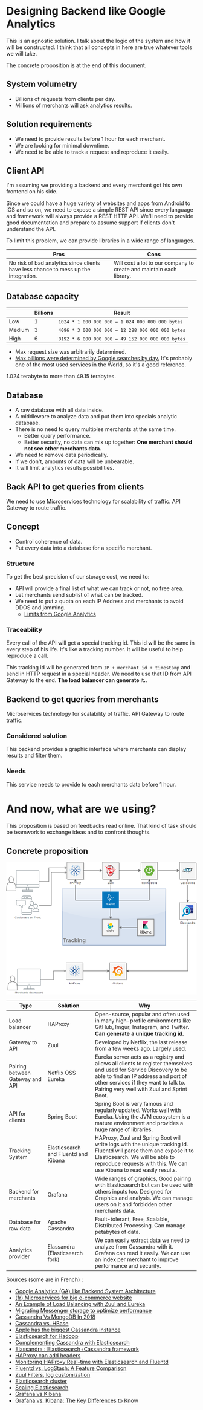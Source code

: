 # Designing Backend like Google Analytics

This is an agnostic solution. I talk about the logic of the system and how it will be constructed. I think that all concepts in here are true whatever tools we will take.

The concrete proposition is at the end of this document.

## System volumetry

- Billions of requests from clients per day.
- Millions of merchants will ask analytics results.

## Solution requirements
- We need to provide results before 1 hour for each merchant.
- We are looking for minimal downtime.
- We need to be able to track a request and reproduce it easily.

## Client API

I'm assuming we providing a backend and every merchant got his own frontend on his side.

Since we could have a huge variety of websites and apps from Android to iOS and so on, we need to expose a simple REST API since every language and framework will always provide a REST HTTP API. We'll need to provide good documentation and prepare to assume support if clients don't understand the API.

To limit this problem, we can provide libraries in a wide range of languages.

|Pros | Cons |
|-----|------|
|No risk of bad analytics since clients have less chance to mess up the integration.| Will cost a lot to our company to create and maintain each library.| We could provide those libraries under open-source licenses to help support more languages without too many costs.

## Database capacity

| | Billions | Result|
|----- |------|-------|
| Low | 1 | `1024 * 1 000 000 000 = 1 024 000 000 000 bytes`
| Medium | 3 | `4096 * 3 000 000 000 = 12 288 000 000 000 bytes`
| High | 6 | `8192 * 6 000 000 000 = 49 152 000 000 000 bytes`
- Max request size was arbitrarily determined.
- [Max billions were determined by Google searches by day.](https://searchengineland.com/google-now-handles-2-999-trillion-searches-per-year-250247)
It's probably one of the most used services in the World, so it's a good reference.

1.024 terabyte to more than 49.15 terabytes.

## Database

- A raw database with all data inside.
- A middleware to analyze data and put them into specials analytic database.
- There is no need to query multiples merchants at the same time.
    - Better query performance.
    - Better security, no data can mix up together: __One merchant should not see other merchants data.__
- We need to remove data periodically.
- If we don't, amounts of data will be unbearable.
- It will limit analytics results possibilities.

## Back API to get queries from clients

We need to use Microservices technology for scalability of traffic. API Gateway to route traffic.

## Concept
- Control coherence of data.
- Put every data into a database for a specific merchant.

### Structure
To get the best precision of our storage cost, we need to:
- API will provide a final list of what we can track or not, no free area.
- Let merchants send sublist of what can be tracked.
- We need to put a quota on each IP Address and merchants to avoid DDOS and jamming.
    - [Limits from Google Analytics](https://developers.google.com/analytics/devguides/config/mgmt/v3/limits-quotas)

### Traceability
Every call of the API will get a special tracking id. This id will be the same in every step of his life. It's like a tracking number. It will be useful to help reproduce a call.

This tracking id will be generated from `IP + merchant id + timestamp` and send in HTTP request in a special header. We need to use that ID from API Gateway to the end. __The load balancer can generate it.__.

## Backend to get queries from merchants

Microservices technology for scalability of traffic. API Gateway to route traffic.

### Considered solution
This backend provides a graphic interface where merchants can display results and filter them.

### Needs
This service needs to provide to each merchants data before 1 hour.


# And now, what are we using?

This proposition is based on feedbacks read online. That kind of task should be teamwork to exchange ideas and to confront thoughts.

## Concrete proposition

![](design.png)

| Type | Solution | Why|
|----- |------|-------|
| Load balancer | HAProxy| Open-source, popular and often used in many high-profile environments like GitHub, Imgur, Instagram, and Twitter. __Can generate a unique tracking id.__
| Gateway to API | Zuul | Developed by Netflix, the last release from a few weeks ago. Largely used.
| Pairing between Gateway and API | Netflix OSS Eureka | Eureka server acts as a registry and allows all clients to register themselves and used for Service Discovery to be able to find an IP address and port of other services if they want to talk to. Pairing very well with Zuul and Sprint Boot.
| API for clients| Spring Boot | Spring Boot is very famous and regularly updated. Works well with Eureka. Using the JVM ecosystem is a mature environment and provides a huge range of libraries.
| Tracking System | Elasticsearch and Fluentd and Kibana | HAProxy, Zuul and Spring Boot will write logs with the unique tracking id. Fluentd will parse them and expose it to Elasticsearch. We will be able to reproduce requests with this. We can use Kibana to read easily results.
| Backend for merchants | Grafana | Wide ranges of graphics, Good pairing with Elasticsearch but can be used with others inputs too. Designed for Graphics and analysis. We can manage users on it and forbidden other merchants data.
| Database for raw data | Apache Cassandra | Fault-tolerant, Free, Scalable, Distributed Processing. Can manage petabytes of data.
| Analytics provider | Elassandra (Elasticsearch fork) | We can easily extract data we need to analyze from Cassandra with it. Grafana can read it easily. We can use an index per merchant to improve performance and security.

Sources (some are in French) :
- [Google Analytics (GA) like Backend System Architecture](https://medium.com/@abhilashkrishnan_64923/google-analytics-ga-like-backend-system-architecture-7a7826d56af7)
- [(fr) Microservices for big e-commerce website](https://blog.ippon.fr/2016/10/20/industrialisation-dune-architecture-de-microservices/)
- [An Example of Load Balancing with Zuul and Eureka](https://www.baeldung.com/zuul-load-balancing)
- [Migrating Messenger storage to optimize performance](https://engineering.fb.com/core-data/migrating-messenger-storage-to-optimize-performance/)
- [Cassandra Vs MongoDB In 2018](https://blog.panoply.io/cassandra-vs-mongodb)
- [Cassandra vs. HBase](https://www.scnsoft.com/blog/cassandra-vs-hbase)
- [Apple has the biggest Cassandra instance](https://www.datastax.com/2019/03/apache-cassandra-five-interesting-facts)
- [Elasticsearch for Hadoop](https://www.elastic.co/what-is/elasticsearch-hadoop)
- [Complementing Cassandra with Elasticsearch](https://blog.devartis.com/complementing-cassandra-with-elasticsearch-121c70ef7f4)
- [Elassandra : Elasticsearch+Cassandra framework](https://www.elassandra.io/)
- [HAProxy can add headers](https://cbonte.github.io/haproxy-dconv/1.7/configuration.html#7.3.1)
- [Monitoring HAProxy Real-time with Elasticsearch and Fluentd](https://www.fluentd.org/guides/recipes/haproxy-elasticsearch)
- [Fluentd vs. LogStash: A Feature Comparison](https://www.loomsystems.com/blog/single-post/2017/01/30/a-comparison-of-fluentd-vs-logstash-log-collector)
- [Zuul Filters, log customization](https://github.com/Netflix/zuul/wiki/Filters)
- [Elasticsearch cluster](https://logz.io/blog/elasticsearch-cluster-tutorial/)
- [Scaling Elasticsearch](https://medium.com/hipages-engineering/scaling-elasticsearch-b63fa400ee9e)
- [Grafana vs Kibana](https://stackshare.io/stackups/grafana-vs-kibana)
- [Grafana vs. Kibana: The Key Differences to Know](https://logz.io/blog/grafana-vs-kibana/)
